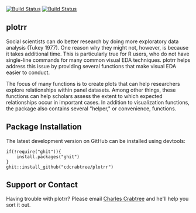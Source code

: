 [![Build Status](https://travis-ci.org/cdcrabtree/plotrr.svg?branch=master)](https://travis-ci.org/cdcrabtree/plotrr) [![Build Status](https://ci.appveyor.com/project/cdcrabtree/plotrr/master?svg=true)](https://ci.appveyor.com/project/cdcrabtree/plotrr/master?svg=true)

## plotrr

Social scientists can do better research by doing more exploratory data analysis (Tukey 1977). One reason why they might not, however, is because it takes additional time. This is particularly true for R users, who do not have single-line commands for many common visual EDA techniques. plotrr helps address this issue by providing several functions that make visual EDA easier to conduct. 

The focus of many functions is to create plots that can help researchers explore relationships within panel datasets. Among other things, these functions can help scholars assess the extent to which expected relationships occur in important cases. In addition to visualization functions, the package also contains several "helper," or convenience, functions.

## Package Installation
The latest development version on GitHub can be installed using devtools:

```
if(!require("ghit")){
    install.packages("ghit")
}
ghit::install_github("cdcrabtree/plotrr")
```

## Support or Contact

Having trouble with plotrr? Please email [Charles Crabtree](mailto:ccrabtr@umich.edu) and he'll help you sort it out.
